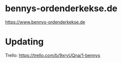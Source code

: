 # bennys-ordenderkekse.de
https://www.bennys-ordenderkekse.de

# Updating
Trello: https://trello.com/b/9xryUQna/1-bennys
